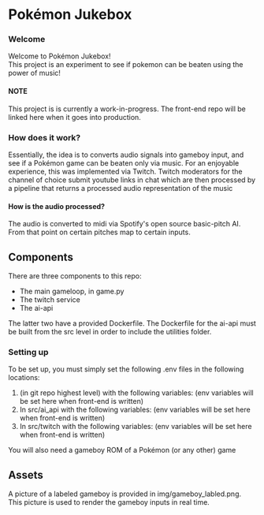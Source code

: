 # Pokémon Jukebox  

### Welcome
Welcome to Pokémon Jukebox!  
This project is an experiment to see if pokemon can be beaten using the power of music!

#### NOTE
This project is is currently a work-in-progress. The front-end repo
will be linked here when it goes into production.  

### How does it work?
Essentially, the idea is to converts audio signals into 
gameboy input, and see if a Pokémon game can be beaten
only via music.
For an enjoyable experience, this was implemented via Twitch.
Twitch moderators for the channel of choice submit youtube links in chat which
are then processed by a pipeline that returns a processed
audio representation of the music  

#### How is the audio processed?
The audio is converted to midi via Spotify's open source basic-pitch
AI. From that point on certain pitches map to certain inputs.
  
## Components
There are three components to this repo:
- The main gameloop, in game.py
- The twitch service
- The ai-api 

The latter two have a provided Dockerfile. The Dockerfile for the ai-api
must be built from the src level in order to include the utilities folder.

### Setting up
To be set up, you must simply set the following .env files in the following locations:
1. (in git repo highest level) with the following variables:
(env variables will be set here when front-end is written)
2. In src/ai_api with the following variables:
(env variables will be set here when front-end is written)
3. In src/twitch with the following variables:
(env variables will be set here when front-end is written)

You will also need a gameboy ROM of a Pokémon (or any other) game

## Assets
A picture of a labeled gameboy is provided in img/gameboy_labled.png.
This picture is used to render the gameboy inputs in real time.

